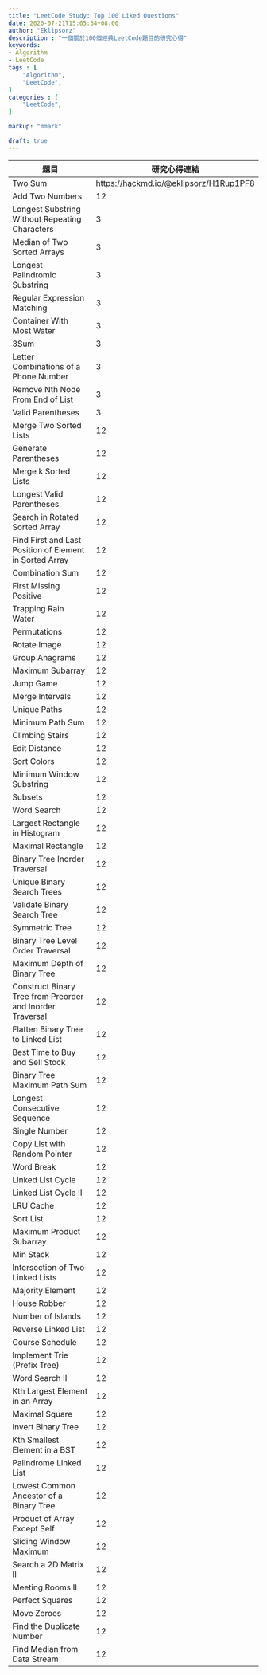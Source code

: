 ```yaml
---
title: "LeetCode Study: Top 100 Liked Questions"
date: 2020-07-21T15:05:34+08:00
author: "Eklipsorz"
description : "一個關於100個經典LeetCode題目的研究心得"
keywords:
- Algorithm
- LeetCode
tags : [
    "Algorithm",
    "LeetCode",
]
categories : [
    "LeetCode",
]

markup: "mmark"

draft: true
---
```




|題目 |研究心得連結|
|-----|--------|
|Two Sum   |https://hackmd.io/@eklipsorz/H1Rup1PF8       |
|Add Two Numbers    |12      |
|Longest Substring Without Repeating Characters       |3       |
|Median of Two Sorted Arrays       |3       |
|Longest Palindromic Substring       |3       |
|Regular Expression Matching       |3       |
|Container With Most Water   |3       |
|3Sum   |3       |
|Letter Combinations of a Phone Number   |3       |
|Remove Nth Node From End of List       |3       |
|Valid Parentheses   |3       |
|Merge Two Sorted Lists    |12      |
|Generate Parentheses     |12      |
|Merge k Sorted Lists    |12      |
|Longest Valid Parentheses    |12      |
|Search in Rotated Sorted Array    |12      |
|Find First and Last Position of Element in Sorted Array     |12      |
|Combination Sum     |12      |
|First Missing Positive    |12      |
|Trapping Rain Water    |12      |
|Permutations    |12      |
|Rotate Image    |12      |
|Group Anagrams     |12      |
|Maximum Subarray     |12      |
|Jump Game    |12      |
|Merge Intervals    |12      |
|Unique Paths     |12      |
|Minimum Path Sum     |12      |
|Climbing Stairs    |12      |
|Edit Distance    |12      |
|Sort Colors    |12      |
|Minimum Window Substring    |12      |
|Subsets     |12      |
|Word Search    |12      |
|Largest Rectangle in Histogram     |12      |
|Maximal Rectangle    |12      |
|Binary Tree Inorder Traversal    |12      |
|Unique Binary Search Trees    |12      |
|Validate Binary Search Tree    |12      |
|Symmetric Tree     |12      |
|Binary Tree Level Order Traversal    |12      |
|Maximum Depth of Binary Tree     |12      |
|Construct Binary Tree from Preorder and Inorder Traversal    |12      |
|Flatten Binary Tree to Linked List     |12      |
|Best Time to Buy and Sell Stock     |12      |
|Binary Tree Maximum Path Sum     |12      |
|Longest Consecutive Sequence     |12      |
|Single Number     |12      |
|Copy List with Random Pointer    |12      |
|Word Break     |12      |
|Linked List Cycle    |12      |
|Linked List Cycle II    |12      |
|LRU Cache    |12      |
|Sort List     |12      |
|Maximum Product Subarray    |12      |
|Min Stack     |12      |
|Intersection of Two Linked Lists     |12      |
|Majority Element    |12      |
|House Robber    |12      |
|Number of Islands     |12      |
|Reverse Linked List    |12      |
|Course Schedule     |12      |
|Implement Trie (Prefix Tree)    |12      |
|Word Search II     |12      |
|Kth Largest Element in an Array     |12      |
|Maximal Square     |12      |
|Invert Binary Tree    |12      |
|Kth Smallest Element in a BST    |12      |
|Palindrome Linked List     |12      |
|Lowest Common Ancestor of a Binary Tree     |12      |
|Product of Array Except Self    |12      |
|Sliding Window Maximum    |12      |
|Search a 2D Matrix II    |12      |
|Meeting Rooms II     |12      |
|Perfect Squares    |12      |
|Move Zeroes     |12      |
|Find the Duplicate Number    |12      |
|Find Median from Data Stream    |12      |

